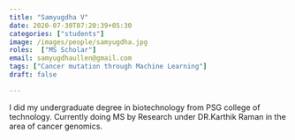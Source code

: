 ```yaml
---
title: "Samyugdha V"
date: 2020-07-30T07:20:39+05:30
categories: ["students"]
image: /images/people/samyugdha.jpg
roles:  ["MS Scholar"]
email: samyugdhaullen@gmail.com
tags: ["Cancer mutation through Machine Learning"]
draft: false

---
```



I did my undergraduate degree in biotechnology from PSG college of technology. Currently doing MS by Research under DR.Karthik Raman in the area of cancer genomics.